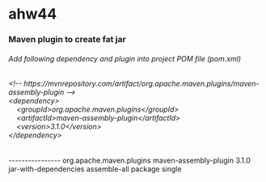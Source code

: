 # ahw44

<h3> Maven plugin to create fat jar </h3>

<h6>Add following dependency and plugin into project POM file (pom.xml)</h6>


<h6>&lt;!-- https://mvnrepository.com/artifact/org.apache.maven.plugins/maven-assembly-plugin --&gt;</br>
&lt;dependency&gt;</br>
	&nbsp;&nbsp;&nbsp;&#09;&lt;groupId&gt;org.apache.maven.plugins&lt;/groupId&gt;</br>
	&nbsp;&nbsp;&nbsp;&#09;&lt;artifactId&gt;maven-assembly-plugin&lt;/artifactId&gt;</br>
	&nbsp;&nbsp;&nbsp;&#09;&lt;version&gt;3.1.0&lt;/version&gt;</br>
&lt;/dependency&gt;</h6>
----------------
<build>
	<plugins>
		<plugin>
			<groupId>org.apache.maven.plugins</groupId>
			<artifactId>maven-assembly-plugin</artifactId>
			<version>3.1.0</version>
			<configuration>
				<descriptorRefs>
					<descriptorRef>jar-with-dependencies</descriptorRef>
				</descriptorRefs>
			</configuration>
			<executions>
				<execution>
					<id>assemble-all</id>
					<phase>package</phase>
					<goals>
						<goal>single</goal>
					</goals>
				</execution>
			</executions>
		</plugin>
   </plugins>
</build>
